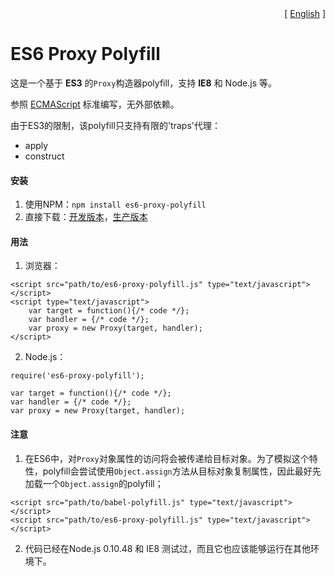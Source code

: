 <div align="right">[ <a href="README.md">English</a> ]</div>

# ES6 Proxy Polyfill
这是一个基于 **ES3** 的`Proxy`构造器polyfill，支持 **IE8** 和 Node.js 等。

参照 <a href="https://tc39.github.io/ecma262/#sec-proxy-target-handler" target="_blank">ECMAScript</a> 标准编写，无外部依赖。

由于ES3的限制，该polyfill只支持有限的'traps'代理：
* apply
* construct


#### 安装

1. 使用NPM：`npm install es6-proxy-polyfill`
2. 直接下载：<a href="src/es6-proxy-polyfill.js" target="_blank">开发版本</a>，<a href="dist/es6-proxy-polyfill.js" target="_blank">生产版本</a>


#### 用法

1. 浏览器：
```
<script src="path/to/es6-proxy-polyfill.js" type="text/javascript"></script>
<script type="text/javascript">
    var target = function(){/* code */};
    var handler = {/* code */};
    var proxy = new Proxy(target, handler);
</script>
```
2. Node.js：
```
require('es6-proxy-polyfill');

var target = function(){/* code */};
var handler = {/* code */};
var proxy = new Proxy(target, handler);
```


#### 注意

1. 在ES6中，对`Proxy`对象属性的访问将会被传递给目标对象。为了模拟这个特性，polyfill会尝试使用`Object.assign`方法从目标对象复制属性，因此最好先加载一个`Object.assign`的polyfill；
```
<script src="path/to/babel-polyfill.js" type="text/javascript"></script>
<script src="path/to/es6-proxy-polyfill.js" type="text/javascript"></script>
```
2. 代码已经在Node.js 0.10.48 和 IE8 测试过，而且它也应该能够运行在其他环境下。